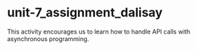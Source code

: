 # unit-7_assignment_dalisay

This activity encourages us to learn how to handle API calls with asynchronous programming.